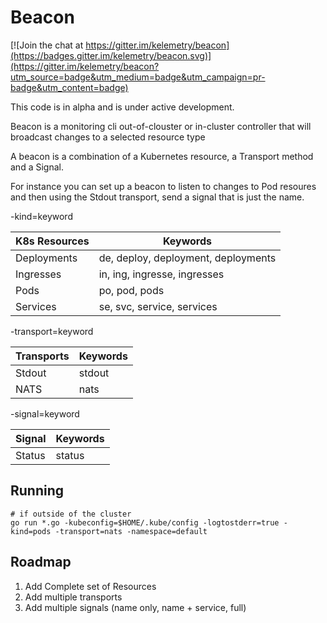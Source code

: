 # Beacon

[![Join the chat at https://gitter.im/kelemetry/beacon](https://badges.gitter.im/kelemetry/beacon.svg)](https://gitter.im/kelemetry/beacon?utm_source=badge&utm_medium=badge&utm_campaign=pr-badge&utm_content=badge)

This code is in alpha and is under active development.

Beacon is a monitoring cli out-of-clouster or in-cluster controller that will broadcast changes to a selected resource type

A beacon is a combination of a Kubernetes resource, a Transport method and a Signal.

For instance you can set up a beacon to listen to changes to Pod resoures and then using the Stdout transport, send a signal that is just the name.

-kind=keyword

| K8s Resources | Keywords |
|---|---|
| Deployments | de, deploy, deployment, deployments |
| Ingresses | in, ing, ingresse, ingresses |
| Pods | po, pod, pods|
| Services | se, svc, service, services|

-transport=keyword

| Transports | Keywords |
|---|---|
| Stdout | stdout |
| NATS | nats |

-signal=keyword

| Signal | Keywords |
|---|---|
| Status | status |

## Running

```
# if outside of the cluster
go run *.go -kubeconfig=$HOME/.kube/config -logtostderr=true -kind=pods -transport=nats -namespace=default
```

## Roadmap
   1. Add Complete set of Resources
   2. Add multiple transports
   3. Add multiple signals (name only, name + service, full)
